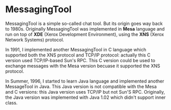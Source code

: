 # MessagingTool

MessagingTool is a simple so-called chat tool. But its origin goes way back to 1980s. Originally MessagingTool was implemented in **Mesa** language and run on top of **XDE** (Xerox Development Environment), using the  **XNS** (Xerox Network Systems) protocol.

In 1991, I implemented another MessagingTool in C language which supported both the XNS protocol and TCP/IP protocol: actually this C version used TCP/IP-based Sun's RPC. This C version could be used to exchange messages with the Mesa version becuase it supported the XNS protocol.

In Summer, 1996, I started to learn Java language and implemented another MessageTool in Java. This Java version is not compatible with the Mesa and C versions: this Java version uses TCP/IP but not Sun'S RPC.  Originally, the Java version  was implemented with Java 1.02 which didn't support inner class. 
